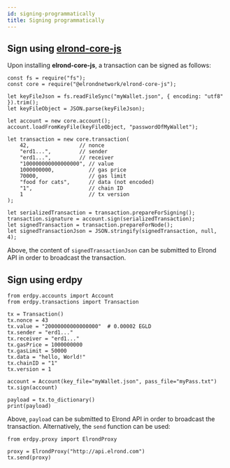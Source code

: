 ```yaml
---
id: signing-programmatically
title: Signing programmatically
---
```


## **Sign using [elrond-core-js](https://www.npmjs.com/package/@elrondnetwork/elrond-core-js)**

Upon installing **elrond-core-js**, a transaction can be signed as follows:



```
const fs = require("fs");
const core = require("@elrondnetwork/elrond-core-js");

let keyFileJson = fs.readFileSync("myWallet.json", { encoding: "utf8" }).trim();
let keyFileObject = JSON.parse(keyFileJson);

let account = new core.account();
account.loadFromKeyFile(keyFileObject, "passwordOfMyWallet");

let transaction = new core.transaction(
    42,                // nonce
    "erd1...",         // sender
    "erd1...",         // receiver
    "100000000000000000", // value
    1000000000,           // gas price
    70000,                // gas limit
    "food for cats",      // data (not encoded)
    "1",                  // chain ID
    1                     // tx version
);

let serializedTransaction = transaction.prepareForSigning();
transaction.signature = account.sign(serializedTransaction);
let signedTransaction = transaction.prepareForNode();
let signedTransactionJson = JSON.stringify(signedTransaction, null, 4);
```

Above, the content of `signedTransactionJson` can be submitted to Elrond API in order to broadcast the transaction.

## **Sign using erdpy**



```
from erdpy.accounts import Account
from erdpy.transactions import Transaction

tx = Transaction()
tx.nonce = 43
tx.value = "20000000000000000"  # 0.00002 EGLD
tx.sender = "erd1..."
tx.receiver = "erd1..."
tx.gasPrice = 1000000000
tx.gasLimit = 50000
tx.data = "hello, World!"
tx.chainID = "1"
tx.version = 1

account = Account(key_file="myWallet.json", pass_file="myPass.txt")
tx.sign(account)

payload = tx.to_dictionary()
print(payload)
```

Above, `payload` can be submitted to Elrond API in order to broadcast the transaction. Alternatively, the `send` function can be used:



```
from erdpy.proxy import ElrondProxy

proxy = ElrondProxy("http://api.elrond.com")
tx.send(proxy)
```